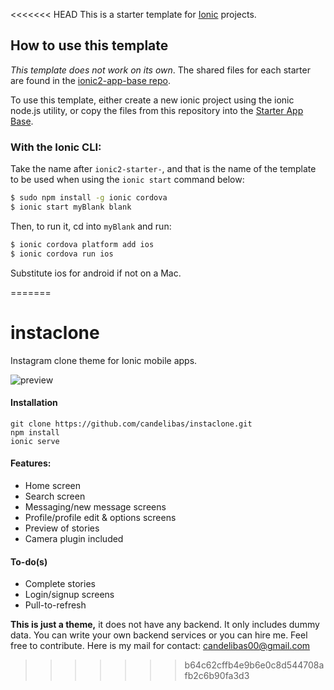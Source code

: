 <<<<<<< HEAD
This is a starter template for [Ionic](http://ionicframework.com/docs/) projects.

## How to use this template

*This template does not work on its own*. The shared files for each starter are found in the [ionic2-app-base repo](https://github.com/ionic-team/ionic2-app-base).

To use this template, either create a new ionic project using the ionic node.js utility, or copy the files from this repository into the [Starter App Base](https://github.com/ionic-team/ionic2-app-base).

### With the Ionic CLI:

Take the name after `ionic2-starter-`, and that is the name of the template to be used when using the `ionic start` command below:

```bash
$ sudo npm install -g ionic cordova
$ ionic start myBlank blank
```

Then, to run it, cd into `myBlank` and run:

```bash
$ ionic cordova platform add ios
$ ionic cordova run ios
```

Substitute ios for android if not on a Mac.

=======
# instaclone
Instagram clone theme for Ionic mobile apps.

![preview](http://i.imgur.com/1ZfhPUv.gif)

#### Installation
```
git clone https://github.com/candelibas/instaclone.git
npm install
ionic serve
```

#### Features:
* Home screen
* Search screen
* Messaging/new message screens
* Profile/profile edit & options screens
* Preview of stories
* Camera plugin included

#### To-do(s)
* Complete stories
* Login/signup screens
* Pull-to-refresh

**This is just a theme,** it does not have any backend. It only includes dummy data. You can write your own backend services or you can hire me. Feel free to contribute. Here is my mail for contact: candelibas00@gmail.com
>>>>>>> b64c62cffb4e9b6e0c8d544708afb2c6b90fa3d3
